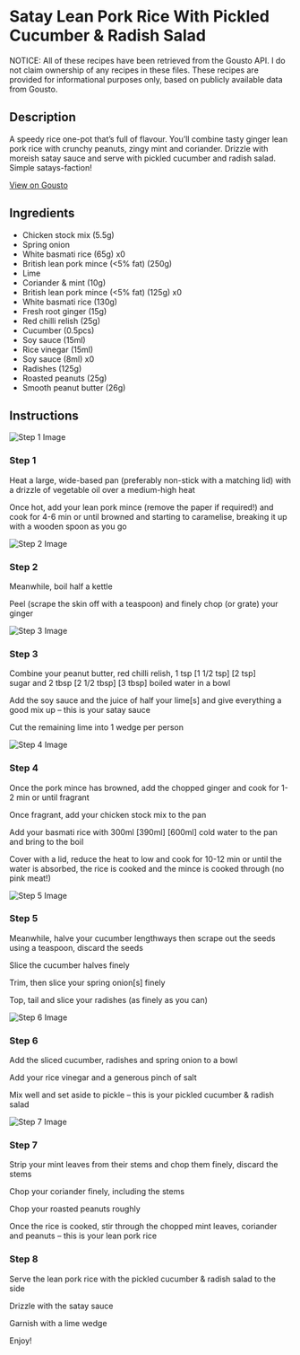 # Satay Lean Pork Rice With Pickled Cucumber & Radish Salad

NOTICE: All of these recipes have been retrieved from the Gousto API. I do not claim ownership of any recipes in these files. These recipes are provided for informational purposes only, based on publicly available data from Gousto.

## Description

A speedy rice one-pot that’s full of flavour. You’ll combine tasty ginger lean pork rice with crunchy peanuts, zingy mint and coriander. Drizzle with moreish satay sauce and serve with pickled cucumber and radish salad. Simple satays-faction!

[View on Gousto](https://www.gousto.co.uk/recipes/cookbook/satay-lean-pork-rice-with-pickled-radish-salad)

## Ingredients

- Chicken stock mix (5.5g)
- Spring onion
- White basmati rice (65g) x0
- British lean pork mince (<5% fat) (250g)
- Lime
- Coriander & mint (10g)
- British lean pork mince (<5% fat) (125g) x0
- White basmati rice (130g)
- Fresh root ginger (15g)
- Red chilli relish (25g)
- Cucumber (0.5pcs)
- Soy sauce (15ml)
- Rice vinegar (15ml)
- Soy sauce (8ml) x0
- Radishes (125g)
- Roasted peanuts (25g)
- Smooth peanut butter (26g)

## Instructions

![Step 1 Image](https://production-media.gousto.co.uk/cms/recipe-step-image/Step-1-1687256587867-x200.jpg)

### Step 1

Heat a large, wide-based pan (preferably non-stick with a matching lid) with a drizzle of vegetable oil over a medium-high heat

Once hot, add your lean pork mince (remove the paper if required!) and cook for 4-6 min or until browned and starting to caramelise, breaking it up with a wooden spoon as you go

![Step 2 Image](https://production-media.gousto.co.uk/cms/recipe-step-image/Step-2-1687256592657-x200.jpg)

### Step 2

Meanwhile, boil half a kettle

Peel (scrape the skin off with a teaspoon) and finely chop (or grate) your ginger

![Step 3 Image](https://production-media.gousto.co.uk/cms/recipe-step-image/Step-3-1687256595354-x200.jpg)

### Step 3

Combine your peanut butter, red chilli relish, 1 tsp <span class="text-purple">[1 1/2 tsp]</span> <span class="text-danger">[2 tsp]</span> sugar and 2 tbsp <span class="text-purple">[2 1/2 tbsp]</span> <span class="text-danger">[3 tbsp]</span> boiled water in a bowl

Add the soy sauce and the juice of half your lime[s] and give everything a good mix up – this is your satay sauce

Cut the remaining lime into 1 wedge per person

![Step 4 Image](https://production-media.gousto.co.uk/cms/recipe-step-image/Step-4-1687256599287-x200.jpg)

### Step 4

Once the pork mince has browned, add the chopped ginger and cook for 1-2 min or until fragrant

Once fragrant, add your chicken stock mix to the pan

Add your basmati rice with 300ml <span class="text-purple">[390ml]</span> <span class="text-danger">[600ml]</span> cold water to the pan and bring to the boil

Cover with a lid, reduce the heat to low and cook for 10-12 min or until the water is absorbed, the rice is cooked and the mince is cooked through (no pink meat!)

![Step 5 Image](https://production-media.gousto.co.uk/cms/recipe-step-image/Step-5-copy-1687256632473-x200.jpg)

### Step 5

Meanwhile, halve your cucumber lengthways then scrape out the seeds using a teaspoon, discard the seeds

Slice the cucumber halves finely

Trim, then slice your spring onion[s] finely

Top, tail and slice your radishes (as finely as you can)

![Step 6 Image](https://production-media.gousto.co.uk/cms/recipe-step-image/Step-6-1687256610644-x200.jpg)

### Step 6

Add the sliced cucumber, radishes and spring onion to a bowl

Add your rice vinegar and a generous pinch of salt

Mix well and set aside to pickle – this is your pickled cucumber & radish salad

![Step 7 Image](https://production-media.gousto.co.uk/cms/recipe-step-image/Step-7-1687256613549-x200.jpg)

### Step 7

Strip your mint leaves from their stems and chop them finely, discard the stems

Chop your coriander finely, including the stems

Chop your roasted peanuts roughly

Once the rice is cooked, stir through the chopped mint leaves, coriander and peanuts – this is your lean pork rice

### Step 8

Serve the lean pork rice with the pickled cucumber & radish salad to the side

Drizzle with the satay sauce

Garnish with a lime wedge

Enjoy!

